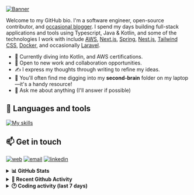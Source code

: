 [![Banner](https://raw.githubusercontent.com/wilfriedago/wilfriedago/main/assets/1.png)][website]

Welcome to my GitHub bio. I'm a software engineer, open-source contributor, and [occasional blogger][blog]. I spend my days building full-stack applications and tools using Typescript, Java & Kotlin, and some of the technologies I work with include [AWS](https://aws.amazon.com/fr/), [Next.js](https://nextjs.org/), [Spring](https://spring.io/), [Nest.js](https://nestjs.com/), [Tailwind CSS](https://github.com/tailwindlabs/tailwindcss), [Docker](https://www.docker.com/), and occasionally [Laravel](https://laravel.com/).

- 🔭 Currently diving into Kotlin, and AWS certifications.
- 👯 Open to new work and collaboration opportunities.
- ✍️ I express my thoughts through writing to refine my ideas.
- 🧠 You'll often find me digging into my **second-brain** folder on my laptop—it's a handy resource!
- 💬 Ask me about anything (I'll answer if possible)

## 🎨 Languages and tools

[![My skills](https://skillicons.dev/icons?i=typescript,python,kotlin,django,spring,fastapi,nodejs,nest,laravel,aws,java,redis,linux,docker,nginx,vscode,idea,js,git,github,md,html,css,tailwind&perline=15)](https://skillicons.dev)

## 📫 Get in touch
[![web](https://img.shields.io/badge/WEBSITE-12100E?logo=google-earth&color=282A36)][website]
[![email](https://img.shields.io/badge/MAIL-12100E?logo=mailgun&color=282A36)][mail]
[![linkedin](https://img.shields.io/badge/LINKEDIN-12100E?logo=linkedin&color=282A36)][linkedin]


<details>
  <summary><b>📊 GitHub Stats</b></summary>
	<br/>
	<p align="left">
		<img width="49.5%" src="https://github-readme-stats.vercel.app/api?username=wilfriedago&show_icons=true&count_private=true&title_color=10b981&icon_color=10b981&theme=react&hide_border=true&rank_icon=github" />
		<img width="49.5%" src="https://streak-stats.demolab.com/?user=wilfriedago&hide_border=true&theme=react&ring=10b981&fire=fff&currStreakNum=fff&sideLabels=10b981&currStreakLabel=10b981&sideNums=fff" />
	</p>
</details>

<details>
  <summary><b>📅 Recent Github Activity</b></summary>
	<br>

<!--RECENT_ACTIVITY:last_update-->
Last Updated: Thursday, July 11th, 2024, 4:17:15 AM
<!--RECENT_ACTIVITY:last_update_end-->

<!--RECENT_ACTIVITY:start-->
1. ⬆️ Pushed 11 commit(s) to [wilfriedago/keycloak](https://github.com/wilfriedago/keycloak)<br>
2. ⬆️ Pushed 1 commit(s) to [wilfriedago/blood-donation-app-frontend](https://github.com/wilfriedago/blood-donation-app-frontend)<br>
3. 🎉 Merged PR [#10](https://github.com/wilfriedago/blood-donation-app-frontend/pull/10) in [wilfriedago/blood-donation-app-frontend](https://github.com/wilfriedago/blood-donation-app-frontend)<br>
4. ⭐ Starred [Hendrixer/clientside-gql](https://github.com/Hendrixer/clientside-gql)<br>
5. ⬆️ Pushed 45 commit(s) to [wilfriedago/keycloak](https://github.com/wilfriedago/keycloak)<br>
<!--RECENT_ACTIVITY:end-->
</details>

<details>
  <summary><b>🕐 Coding activity (last 7 days)</b></summary>
	<br>

<!--START_SECTION:waka-->

```python
Total Time: 18 hrs 55 mins

TypeScript                 2 hrs 23 mins   ███░░░░░░░░░░░░░░░░░░░░░░   12.19 %
Python                     1 hr 59 mins    ██▓░░░░░░░░░░░░░░░░░░░░░░   10.13 %
Docker                     1 hr 20 mins    █▓░░░░░░░░░░░░░░░░░░░░░░░   06.80 %
HTML                       1 hr 9 mins     █▒░░░░░░░░░░░░░░░░░░░░░░░   05.88 %
Bash                       1 hr 4 mins     █▒░░░░░░░░░░░░░░░░░░░░░░░   05.49 %
Other                      43 mins         █░░░░░░░░░░░░░░░░░░░░░░░░   03.65 %
```

<!--END_SECTION:waka-->
</details>

[website]: https://wilfriedago.dev
[linkedin]: https://linkedin.com/in/wilfriedago
[blog]: https://wilfriedago.dev/blog
[mail]: mailto:me@wilfriedago.dev
